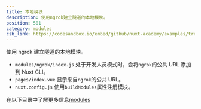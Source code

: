 ```yaml
---
title: 本地模块
description: 使用ngrok建立隧道的本地模块。
position: 501
category: modules
csb_link: https://codesandbox.io/embed/github/nuxt-academy/examples/tree/master/modules/local-module?fontsize=14&hidenavigation=1&module=%2Fmodules%2Fngrok%2Findex.js&theme=dark&view=editor
---
```


使用 ngrok 建立隧道的本地模块。

<example-intro></example-intro>

- `modules/ngrok/index.js` 处于开发人员模式时，会将`ngrok`的公共 URL 添加到 Nuxt CLI。
- `pages/index.vue` 显示来自`ngrok`的公共 URL。
- `nuxt.config.js` 使用`buildModules`属性注册模块。

<base-alert type="next">

在以下目录中了解更多信息[modules](/docs/2.x/directory-structure/modules)

</base-alert>

<code-sandbox :src="csb_link"></code-sandbox>
